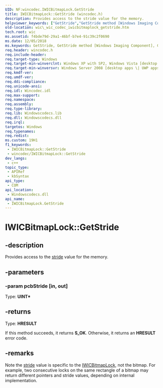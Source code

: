 ```yaml
---
UID: NF:wincodec.IWICBitmapLock.GetStride
title: IWICBitmapLock::GetStride (wincodec.h)
description: Provides access to the stride value for the memory.
helpviewer_keywords: ["GetStride","GetStride method [Windows Imaging Component]","GetStride method [Windows Imaging Component]","IWICBitmapLock interface","IWICBitmapLock interface [Windows Imaging Component]","GetStride method","IWICBitmapLock.GetStride","IWICBitmapLock::GetStride","_wic_codec_iwicbitmaplock_getstride","wic._wic_codec_iwicbitmaplock_getstride","wincodec/IWICBitmapLock::GetStride"]
old-location: wic\_wic_codec_iwicbitmaplock_getstride.htm
tech.root: wic
ms.assetid: f4bde79d-29a1-46bf-b7e4-91c39c2f0690
ms.date: 12/05/2018
ms.keywords: GetStride, GetStride method [Windows Imaging Component], GetStride method [Windows Imaging Component],IWICBitmapLock interface, IWICBitmapLock interface [Windows Imaging Component],GetStride method, IWICBitmapLock.GetStride, IWICBitmapLock::GetStride, _wic_codec_iwicbitmaplock_getstride, wic._wic_codec_iwicbitmaplock_getstride, wincodec/IWICBitmapLock::GetStride
req.header: wincodec.h
req.include-header: 
req.target-type: Windows
req.target-min-winverclnt: Windows XP with SP2, Windows Vista [desktop apps \| UWP apps]
req.target-min-winversvr: Windows Server 2008 [desktop apps \| UWP apps]
req.kmdf-ver: 
req.umdf-ver: 
req.ddi-compliance: 
req.unicode-ansi: 
req.idl: Wincodec.idl
req.max-support: 
req.namespace: 
req.assembly: 
req.type-library: 
req.lib: Windowscodecs.lib
req.dll: Windowscodecs.dll
req.irql: 
targetos: Windows
req.typenames: 
req.redist: 
ms.custom: 19H1
f1_keywords:
 - IWICBitmapLock::GetStride
 - wincodec/IWICBitmapLock::GetStride
dev_langs:
 - c++
topic_type:
 - APIRef
 - kbSyntax
api_type:
 - COM
api_location:
 - Windowscodecs.dll
api_name:
 - IWICBitmapLock.GetStride
---
```


# IWICBitmapLock::GetStride


## -description

Provides access to the <a href="https://docs.microsoft.com/">stride</a> value for the memory.

## -parameters

### -param pcbStride [in, out]

Type: <b>UINT*</b>

## -returns

Type: <b>HRESULT</b>

If this method succeeds, it returns <b xmlns:loc="http://microsoft.com/wdcml/l10n">S_OK</b>. Otherwise, it returns an <b xmlns:loc="http://microsoft.com/wdcml/l10n">HRESULT</b> error code.

## -remarks

Note the <a href="https://docs.microsoft.com/">stride</a> value is specific to the <a href="https://docs.microsoft.com/windows/desktop/api/wincodec/nn-wincodec-iwicbitmaplock">IWICBitmapLock</a>, not the bitmap. 
            For example, two consecutive locks on the same rectangle of a bitmap may return different pointers and stride values, depending on internal implementation.

